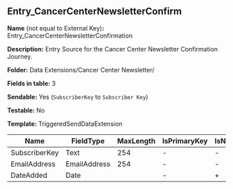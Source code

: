 ## Entry_CancerCenterNewsletterConfirm

**Name** (not equal to External Key)**:** Entry_CancerCenterNewsletterConfirmation

**Description:** Entry Source for the Cancer Center Newsletter Confirmation Journey.

**Folder:** Data Extensions/Cancer Center Newsletter/

**Fields in table:** 3

**Sendable:** Yes (`SubscriberKey` to `Subscriber Key`)

**Testable:** No

**Template:** TriggeredSendDataExtension

| Name | FieldType | MaxLength | IsPrimaryKey | IsNullable | DefaultValue |
| --- | --- | --- | --- | --- | --- |
| SubscriberKey | Text | 254 | - | - |  |
| EmailAddress | EmailAddress | 254 | - | - |  |
| DateAdded | Date |  | - | + | GetDate() |
